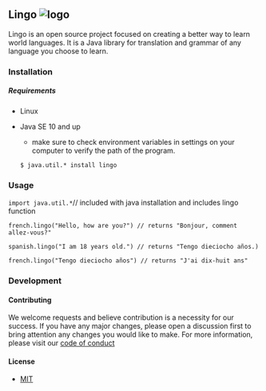 ## **Lingo** ![logo](https://www.google.com/url?sa=i&source=images&cd=&ved=2ahUKEwiOh_re1preAhUE9IMKHaekApsQjRx6BAgBEAU&url=%2Furl%3Fsa%3Di%26source%3Dimages%26cd%3D%26ved%3D%26url%3Dhttps%253A%252F%252Fitunes.apple.com%252Fus%252Fapp%252Flearn-languages-lingo-play%252Fid969976197%253Fmt%253D8%26psig%3DAOvVaw2D54iDj2plfQAqV5vYseWI%26ust%3D1540319100821492&psig=AOvVaw2D54iDj2plfQAqV5vYseWI&ust=1540319100821492)

Lingo is an open source project focused on creating a better way to learn world languages. It is a Java library for translation and grammar of any language you choose to learn. 

### **Installation**

##### **Requirements**

* Linux

* Java SE 10 and up 

  * make sure to check environment variables in settings on your computer to verify the path of the program.

  `$ java.util.* install lingo`

### **Usage**

`import java.util.*`// included with java installation and includes lingo function

`french.lingo("Hello, how are you?") // returns "Bonjour, comment allez-vous?" `

`spanish.lingo("I am 18 years old.") // returns "Tengo dieciocho años.) ` 

`french.lingo("Tengo dieciocho años") // returns "J'ai dix-huit ans"`

### **Development**

#### **Contributing**

We welcome requests and believe contribution is a necessity for our success. If you have any major changes, please open a discussion first to bring attention any changes you would like to make. For more information, please visit our [code of conduct](code_of_conduct.md)

#### **License**

* [MIT](License.md)


